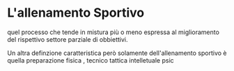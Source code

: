 # L'allenamento Sportivo

quel processo che tende in mistura più o meno espressa al miglioramento del rispettivo settore parziale di obbiettivi.

Un altra definzione caratteristica però solamente dell'allenamento sportivo è quella preparazione fisica , tecnico tattica intelletuale psic
<!--stackedit_data:
eyJoaXN0b3J5IjpbODEwOTgyMzIyXX0=
-->